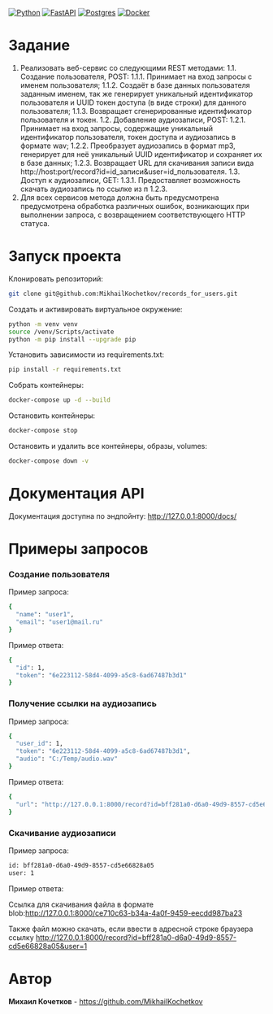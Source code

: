 [![Python](https://img.shields.io/badge/python-3670A0?style=for-the-badge&logo=python&logoColor=ffdd54)](https://www.python.org/)
[![FastAPI](https://img.shields.io/badge/FastAPI-005571?style=for-the-badge&logo=fastapi)](https://fastapi.tiangolo.com/)
[![Postgres](https://img.shields.io/badge/postgres-%23316192.svg?style=for-the-badge&logo=postgresql&logoColor=white)](https://www.postgresql.org/)
[![Docker](https://img.shields.io/badge/docker-%230db7ed.svg?style=for-the-badge&logo=docker&logoColor=white)](https://www.docker.com/)


# Задание

1. Реализовать веб-сервис со следующими REST методами:
1.1. Создание пользователя, POST:
1.1.1. Принимает на вход запросы с именем пользователя;
1.1.2. Создаёт в базе данных пользователя заданным именем, так же генерирует уникальный идентификатор пользователя и UUID токен доступа (в виде строки) для данного пользователя;
1.1.3. Возвращает сгенерированные идентификатор пользователя и токен.
1.2. Добавление аудиозаписи, POST:
1.2.1. Принимает на вход запросы, содержащие уникальный идентификатор пользователя, токен доступа и аудиозапись в формате wav;
1.2.2. Преобразует аудиозапись в формат mp3, генерирует для неё уникальный UUID идентификатор и сохраняет их в базе данных;
1.2.3. Возвращает URL для скачивания записи вида http://host:port/record?id=id_записи&user=id_пользователя.
1.3. Доступ к аудиозаписи, GET:
1.3.1. Предоставляет возможность скачать аудиозапись по ссылке из п 1.2.3.
2. Для всех сервисов метода должна быть предусмотрена предусмотрена обработка различных ошибок, возникающих при выполнении запроса, с возвращением соответствующего HTTP статуса.


# Запуск проекта

Клонировать репозиторий:
```bash
git clone git@github.com:MikhailKochetkov/records_for_users.git
```

Создать и активировать виртуальное окружение:
```bash
python -m venv venv
source /venv/Scripts/activate
python -m pip install --upgrade pip
```

Установить зависимости из requirements.txt:
```bash
pip install -r requirements.txt
```

Собрать контейнеры:
```bash
docker-compose up -d --build
```

Остановить контейнеры:
```bash
docker-compose stop
```

Остановить и удалить все контейнеры, образы, volumes:
```bash
docker-compose down -v
```

# Документация API
Документация доступна по эндпойнту:  http://127.0.0.1:8000/docs/

# Примеры запросов

### Создание пользователя

Пример запроса:
```bash
{
  "name": "user1",
  "email": "user1@mail.ru"
}
```

Пример ответа:
```bash
{
  "id": 1,
  "token": "6e223112-58d4-4099-a5c8-6ad67487b3d1"
}
```

### Получение ссылки на аудиозапись

Пример запроса:
```bash
{
  "user_id": 1,
  "token": "6e223112-58d4-4099-a5c8-6ad67487b3d1",
  "audio": "C:/Temp/audio.wav"
}
```

Пример ответа:
```bash
{
  "url": "http://127.0.0.1:8000/record?id=bff281a0-d6a0-49d9-8557-cd5e66828a05&user=4"
}
```

### Скачивание аудиозаписи

Пример запроса:
```bash
id: bff281a0-d6a0-49d9-8557-cd5e66828a05
user: 1
```

Пример ответа:

Ссылка для скачивания файла в формате blob:http://127.0.0.1:8000/ce710c63-b34a-4a0f-9459-eecdd987ba23

Также файл можно скачать, если ввести в адресной строке браузера ссылку http://127.0.0.1:8000/record?id=bff281a0-d6a0-49d9-8557-cd5e66828a05&user=1

# Автор

**Михаил Кочетков** - https://github.com/MikhailKochetkov